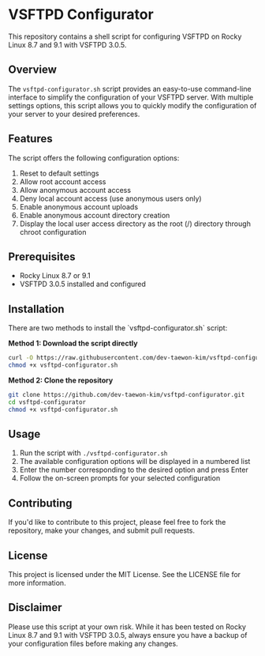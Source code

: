 # VSFTPD Configurator

This repository contains a shell script for configuring VSFTPD on Rocky Linux 8.7 and 9.1 with VSFTPD 3.0.5.

## Overview

The `vsftpd-configurator.sh` script provides an easy-to-use command-line interface to simplify the configuration of your VSFTPD server. With multiple settings options, this script allows you to quickly modify the configuration of your server to your desired preferences.

## Features

The script offers the following configuration options:

1. Reset to default settings
2. Allow root account access
3. Allow anonymous account access
4. Deny local account access (use anonymous users only)
5. Enable anonymous account uploads
6. Enable anonymous account directory creation
7. Display the local user access directory as the root (/) directory through chroot configuration

## Prerequisites

- Rocky Linux 8.7 or 9.1
- VSFTPD 3.0.5 installed and configured

## Installation

There are two methods to install the \`vsftpd-configurator.sh\` script:

**Method 1: Download the script directly**

```bash
curl -O https://raw.githubusercontent.com/dev-taewon-kim/vsftpd-configurator/main/vsftpd-configurator.sh
chmod +x vsftpd-configurator.sh
```

**Method 2: Clone the repository**

```bash
git clone https://github.com/dev-taewon-kim/vsftpd-configurator.git
cd vsftpd-configurator
chmod +x vsftpd-configurator.sh
```

## Usage

1. Run the script with `./vsftpd-configurator.sh`
2. The available configuration options will be displayed in a numbered list
3. Enter the number corresponding to the desired option and press Enter
4. Follow the on-screen prompts for your selected configuration

## Contributing

If you'd like to contribute to this project, please feel free to fork the repository, make your changes, and submit pull requests.

## License

This project is licensed under the MIT License. See the LICENSE file for more information.

## Disclaimer

Please use this script at your own risk. While it has been tested on Rocky Linux 8.7 and 9.1 with VSFTPD 3.0.5, always ensure you have a backup of your configuration files before making any changes.
